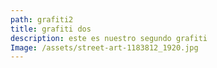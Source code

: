 ```yaml
---
path: grafiti2
title: grafiti dos
description: este es nuestro segundo grafiti
Image: /assets/street-art-1183812_1920.jpg
---
```


